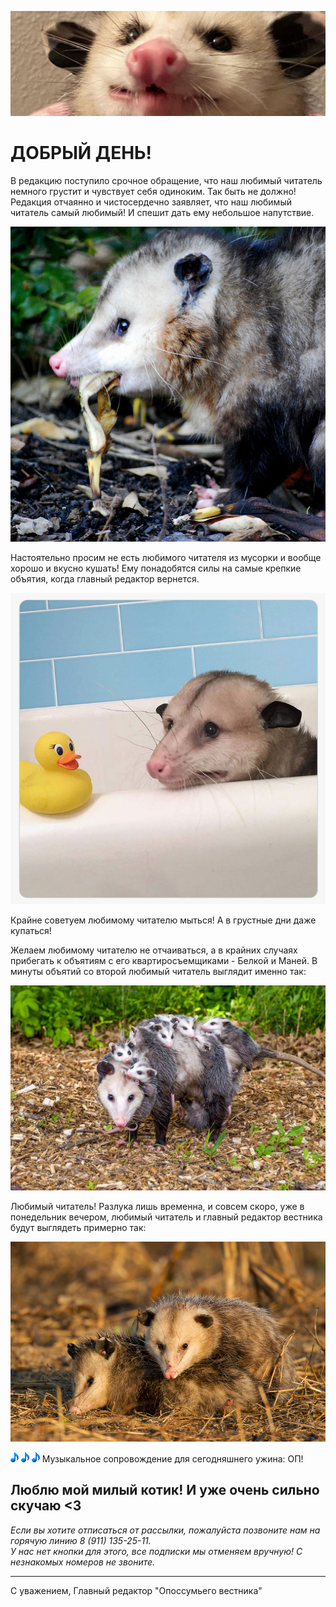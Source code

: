 ![](../assets/images/2023-10-19/B9Sk16C6stY.jpg)

# ДОБРЫЙ ДЕНЬ!

В редакцию поступило срочное обращение, что наш любимый читатель немного грустит и чувствует себя одиноким.
Так быть не должно! Редакция отчаянно и чистосердечно заявляет, что наш любимый читатель самый любимый! И спешит дать ему небольшое напутствие.

![](../assets/images/2023-10-19/1747.jpg)

Настоятельно просим не есть любимого читателя из мусорки и вообще хорошо и вкусно кушать! Ему понадобятся силы на самые крепкие объятия, когда главный редактор вернется.

![](../assets/images/2023-10-19/11ba1d03e11fd5d7438b8b2d3d7f2f66.jpg)

Крайне советуем любимому читателю мыться! А в грустные дни даже купаться!

Желаем любимому читателю не отчаиваться, а в крайних случаях прибегать к объятиям с его квартиросъемщиками - Белкой и Маней. В минуты объятий со второй любимый читатель выглядит именно так:

![](../assets/images/2023-10-19/1680575371_animals-pibig-info-p-opossum-s-detenishami-zhivotnie-pinterest-1.jpg)
 
Любимый читатель! Разлука лишь временна, и совсем скоро, уже в понедельник вечером, любимый читатель и главный редактор вестника будут выглядеть примерно так:

![](../assets/images/2023-10-19/1694896575258954806.jpg)
 
![](../assets/images/2023-10-19/image4.gif) ![](../assets/images/2023-10-19/image4.gif) ![](../assets/images/2023-10-19/image4.gif) Музыкальное сопровождение для сегодняшнего ужина: ОП!

## Люблю мой милый котик! И уже очень сильно скучаю <3
 
*Если вы хотите отписаться от рассылки, пожалуйста позвоните нам на горячую линию 8 (911) 135-25-11.
<br>У нас нет кнопки для этого, все подписки мы отменяем вручную! С незнакомых номеров не звоните.*
 
 
---

С уважением, Главный редактор "Опоссумьего вестника"
